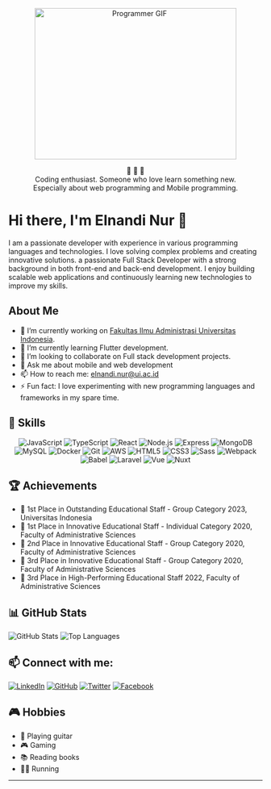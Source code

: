 <p align="center">
  <img src="https://media.giphy.com/media/qgQUggAC3Pfv687qPC/giphy.gif" alt="Programmer GIF" width="400" height="300">
</p>

<p align="center">
  💎 💎 💎 <br>
  Coding enthusiast. Someone who love learn something new. <br>
  Especially about web programming and Mobile programming. <br
</p>

# Hi there, I'm Elnandi Nur 👋

I am a passionate developer with experience in various programming languages and technologies. I love solving complex problems and creating innovative solutions. a passionate Full Stack Developer with a strong background in both front-end and back-end development. I enjoy building scalable web applications and continuously learning new technologies to improve my skills.

## About Me

- 🔭 I’m currently working on [Fakultas Ilmu Administrasi Universitas Indonesia](https://fia.ui.ac.id/).
- 🌱 I’m currently learning Flutter development.
- 👯 I’m looking to collaborate on Full stack development projects.
- 💬 Ask me about mobile and web development
- 📫 How to reach me: elnandi.nur@ui.ac.id
- ⚡ Fun fact: I love experimenting with new programming languages and frameworks in my spare time.

## 🚀 Skills

<p align="center">
  <img src="https://img.shields.io/badge/-JavaScript-yellow?style=flat&logo=javascript" alt="JavaScript">
  <img src="https://img.shields.io/badge/-TypeScript-blue?style=flat&logo=typescript" alt="TypeScript">
  <img src="https://img.shields.io/badge/-React-blue?style=flat&logo=react" alt="React">
  <img src="https://img.shields.io/badge/-Node.js-green?style=flat&logo=node.js" alt="Node.js">
  <img src="https://img.shields.io/badge/-Express-black?style=flat&logo=express" alt="Express">
  <img src="https://img.shields.io/badge/-MongoDB-green?style=flat&logo=mongodb" alt="MongoDB">
  <img src="https://img.shields.io/badge/-MySQL-blue?style=flat&logo=mysql" alt="MySQL">
  <img src="https://img.shields.io/badge/-Docker-blue?style=flat&logo=docker" alt="Docker">
  <img src="https://img.shields.io/badge/-Git-black?style=flat&logo=git" alt="Git">
  <img src="https://img.shields.io/badge/-AWS-orange?style=flat&logo=amazon-aws" alt="AWS">
  <img src="https://img.shields.io/badge/-HTML5-red?style=flat&logo=html5" alt="HTML5">
  <img src="https://img.shields.io/badge/-CSS3-blue?style=flat&logo=css3" alt="CSS3">
  <img src="https://img.shields.io/badge/-Sass-pink?style=flat&logo=sass" alt="Sass">
  <img src="https://img.shields.io/badge/-Webpack-blue?style=flat&logo=webpack" alt="Webpack">
  <img src="https://img.shields.io/badge/-Babel-yellow?style=flat&logo=babel" alt="Babel">
  <img src="https://img.shields.io/badge/-Laravel-white?style=flat&logo=laravel" alt="Laravel">
  <img src="https://img.shields.io/badge/-Vue-white?style=flat&logo=vue.js" alt="Vue">
  <img src="https://img.shields.io/badge/-Nuxt-black?style=flat&logo=nuxt.js" alt="Nuxt">
</p>

## 🏆 Achievements

- 🥇 1st Place in Outstanding Educational Staff - Group Category 2023, Universitas Indonesia
- 🥇 1st Place in Innovative Educational Staff - Individual Category 2020, Faculty of Administrative Sciences
- 🥈 2nd Place in Innovative Educational Staff - Group Category 2020, Faculty of Administrative Sciences
- 🥉 3rd Place in Innovative Educational Staff - Group Category 2020, Faculty of Administrative Sciences
- 🥉 3rd Place in High-Performing Educational Staff 2022, Faculty of Administrative Sciences

## 📊 GitHub Stats

![GitHub Stats](https://github-readme-stats.vercel.app/api?username=elnandinur&show_icons=true)
![Top Languages](https://github-readme-stats.vercel.app/api/top-langs/?username=elnandinur&layout=compact)

## 📫 Connect with me:

[![LinkedIn](https://img.shields.io/badge/-LinkedIn-blue?style=flat&logo=linkedin)](https://www.linkedin.com/in/elnandinur)
[![GitHub](https://img.shields.io/badge/-GitHub-black?style=flat&logo=github)](https://github.com/elnandinur)
[![Twitter](https://img.shields.io/badge/-Twitter-blue?style=flat&logo=x)](https://twitter.com/elnandinur)
[![Facebook](https://img.shields.io/badge/-Facebook-blue?style=flat&logo=facebook)](https://facebook.com/elnandinur)


## 🎮 Hobbies

- 🎸 Playing guitar
- 🎮 Gaming
- 📚 Reading books
- 🏃‍♂️ Running
---
